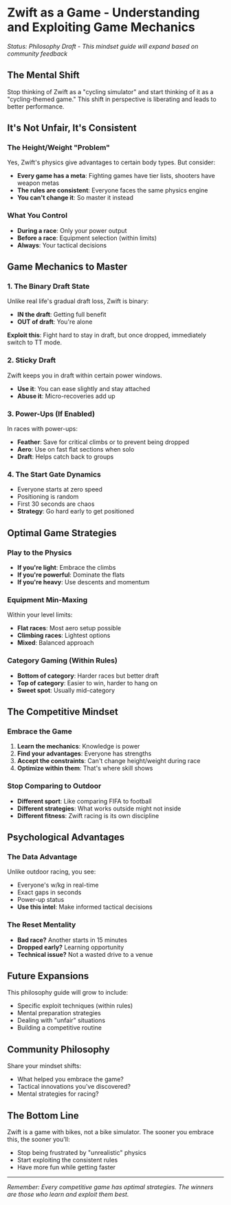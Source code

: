 # Zwift as a Game - Understanding and Exploiting Game Mechanics

*Status: Philosophy Draft - This mindset guide will expand based on community feedback*

## The Mental Shift

Stop thinking of Zwift as a "cycling simulator" and start thinking of it as a "cycling-themed game." This shift in perspective is liberating and leads to better performance.

## It's Not Unfair, It's Consistent

### The Height/Weight "Problem"
Yes, Zwift's physics give advantages to certain body types. But consider:
- **Every game has a meta**: Fighting games have tier lists, shooters have weapon metas
- **The rules are consistent**: Everyone faces the same physics engine
- **You can't change it**: So master it instead

### What You Control
- **During a race**: Only your power output
- **Before a race**: Equipment selection (within limits)
- **Always**: Your tactical decisions

## Game Mechanics to Master

### 1. The Binary Draft State
Unlike real life's gradual draft loss, Zwift is binary:
- **IN the draft**: Getting full benefit
- **OUT of draft**: You're alone

**Exploit this**: Fight hard to stay in draft, but once dropped, immediately switch to TT mode.

### 2. Sticky Draft
Zwift keeps you in draft within certain power windows.
- **Use it**: You can ease slightly and stay attached
- **Abuse it**: Micro-recoveries add up

### 3. Power-Ups (If Enabled)
In races with power-ups:
- **Feather**: Save for critical climbs or to prevent being dropped
- **Aero**: Use on fast flat sections when solo
- **Draft**: Helps catch back to groups

### 4. The Start Gate Dynamics
- Everyone starts at zero speed
- Positioning is random
- First 30 seconds are chaos
- **Strategy**: Go hard early to get positioned

## Optimal Game Strategies

### Play to the Physics
- **If you're light**: Embrace the climbs
- **If you're powerful**: Dominate the flats
- **If you're heavy**: Use descents and momentum

### Equipment Min-Maxing
Within your level limits:
- **Flat races**: Most aero setup possible
- **Climbing races**: Lightest options
- **Mixed**: Balanced approach

### Category Gaming (Within Rules)
- **Bottom of category**: Harder races but better draft
- **Top of category**: Easier to win, harder to hang on
- **Sweet spot**: Usually mid-category

## The Competitive Mindset

### Embrace the Game
1. **Learn the mechanics**: Knowledge is power
2. **Find your advantages**: Everyone has strengths
3. **Accept the constraints**: Can't change height/weight during race
4. **Optimize within them**: That's where skill shows

### Stop Comparing to Outdoor
- **Different sport**: Like comparing FIFA to football
- **Different strategies**: What works outside might not inside
- **Different fitness**: Zwift racing is its own discipline

## Psychological Advantages

### The Data Advantage
Unlike outdoor racing, you see:
- Everyone's w/kg in real-time
- Exact gaps in seconds
- Power-up status
- **Use this intel**: Make informed tactical decisions

### The Reset Mentality
- **Bad race?** Another starts in 15 minutes
- **Dropped early?** Learning opportunity
- **Technical issue?** Not a wasted drive to a venue

## Future Expansions

This philosophy guide will grow to include:
- Specific exploit techniques (within rules)
- Mental preparation strategies
- Dealing with "unfair" situations
- Building a competitive routine

## Community Philosophy

Share your mindset shifts:
- What helped you embrace the game?
- Tactical innovations you've discovered?
- Mental strategies for racing?

## The Bottom Line

Zwift is a game with bikes, not a bike simulator. The sooner you embrace this, the sooner you'll:
- Stop being frustrated by "unrealistic" physics
- Start exploiting the consistent rules
- Have more fun while getting faster

---

*Remember: Every competitive game has optimal strategies. The winners are those who learn and exploit them best.*